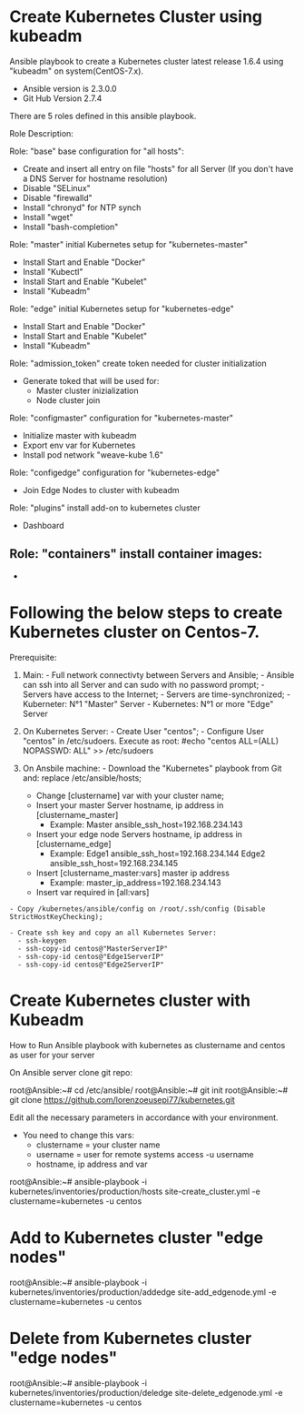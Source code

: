 # Create Kubernetes Cluster using kubeadm #

Ansible playbook to create a Kubernetes cluster latest release 1.6.4 using "kubeadm" on system(CentOS-7.x). 
- Ansible version is 2.3.0.0
- Git Hub Version 2.7.4

There are 5 roles defined in this ansible playbook.

Role Description:

Role: "base" 
base configuration for "all hosts":
  - Create and insert all entry on file "hosts" for all Server (If you don't have a DNS Server for hostname resolution) 
  - Disable "SELinux"
  - Disable "firewalld"
  - Install "chronyd" for NTP synch
  - Install "wget"
  - Install "bash-completion"

Role: "master" 
initial Kubernetes setup for "kubernetes-master" 
  - Install Start and Enable "Docker"
  - Install "Kubectl"
  - Install Start and Enable "Kubelet"
  - Install "Kubeadm"
  
Role: "edge" 
initial Kubernetes setup for "kubernetes-edge"
  - Install Start and Enable "Docker"
  - Install Start and Enable "Kubelet"
  - Install "Kubeadm" 
  
Role: "admission_token"
create token needed for cluster initialization
  - Generate toked that will be used for:
    - Master cluster inizialization
    - Node cluster join
  
Role: "configmaster" 
configuration for "kubernetes-master"
  - Initialize master with kubeadm 
  - Export env var for Kubernetes
  - Install pod network "weave-kube 1.6"
  
Role: "configedge" 
configuration for "kubernetes-edge"
  - Join Edge Nodes to cluster with kubeadm

Role: "plugins" 
install add-on to kubernetes cluster
  - Dashboard

Role: "containers"
install container images:
  -
  -
  

# Following the below steps to create Kubernetes cluster on Centos-7.

  Prerequisite: 
  
  1) Main:
    - Full network connectivty between Servers and Ansible;
    - Ansible can ssh into all Server and can sudo with no password prompt;
    - Servers have access to the Internet;
    - Servers are time-synchronized;
    - Kuberneter: N°1 "Master" Server
    - Kubernetes: N°1 or more "Edge" Server
  
  2) On Kubernetes Server:
    - Create User "centos";
    - Configure User "centos" in /etc/sudoers. Execute as root:
      #echo "centos  ALL=(ALL)       NOPASSWD: ALL" >> /etc/sudoers

  3) On Ansbile machine:
    - Download the "Kubernetes" playbook from Git and: replace /etc/ansible/hosts;
        - Change [clustername] var with your cluster name;
        - Insert your master Server hostname, ip address in [clustername_master]
          - Example:
            Master ansible_ssh_host=192.168.234.143
        - Insert your edge node Servers hostname, ip address in [clustername_edge]
          - Example:
            Edge1 ansible_ssh_host=192.168.234.144
            Edge2 ansible_ssh_host=192.168.234.145
        - Insert [clustername_master:vars] master ip address
          - Example:
            master_ip_address=192.168.234.143
        - Insert var required in [all:vars]
        
    - Copy /kubernetes/ansible/config on /root/.ssh/config (Disable StrictHostKeyChecking); 
  
    - Create ssh key and copy an all Kubernetes Server:
      - ssh-keygen
      - ssh-copy-id centos@"MasterServerIP"
      - ssh-copy-id centos@"Edge1ServerIP"
      - ssh-copy-id centos@"Edge2ServerIP"

  
# Create Kubernetes cluster	with Kubeadm  
How to Run Ansible playbook with kubernetes as clustername and centos as user for your server 

On Ansible server clone git repo:

root@Ansible:~# cd /etc/ansible/
root@Ansible:~# git init
root@Ansible:~# git clone https://github.com/lorenzoeusepi77/kubernetes.git

Edit all the necessary parameters in accordance with your environment. 

* You need to change this vars:
  - clustername = your cluster name
  - username = user for remote systems access -u username 
  - hostname, ip address and var 

root@Ansible:~# ansible-playbook -i kubernetes/inventories/production/hosts site-create_cluster.yml -e clustername=kubernetes -u centos
  

# Add to Kubernetes cluster "edge nodes"
root@Ansible:~# ansible-playbook -i kubernetes/inventories/production/addedge site-add_edgenode.yml -e clustername=kubernetes -u centos
  
# Delete from Kubernetes cluster "edge nodes"
root@Ansible:~# ansible-playbook -i kubernetes/inventories/production/deledge site-delete_edgenode.yml -e clustername=kubernetes -u centos

